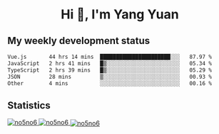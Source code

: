 <h1 align="center">Hi 👋, I'm Yang Yuan</h1>


## My weekly development status
<!--START_SECTION:waka-->

```txt
Vue.js       44 hrs 14 mins  ██████████████████████░░░   87.97 %
JavaScript   2 hrs 41 mins   █▒░░░░░░░░░░░░░░░░░░░░░░░   05.34 %
TypeScript   2 hrs 39 mins   █▒░░░░░░░░░░░░░░░░░░░░░░░   05.29 %
JSON         28 mins         ▒░░░░░░░░░░░░░░░░░░░░░░░░   00.93 %
Other        4 mins          ░░░░░░░░░░░░░░░░░░░░░░░░░   00.16 %
```

<!--END_SECTION:waka-->

## Statistics
<a href="https://github.com/anuraghazra/github-readme-stats">
  <img src="https://github-readme-stats.vercel.app/api/top-langs/?username=no5no6&theme=dracula" alt="no5no6">
</a>
<a href="https://github.com/anuraghazra/github-readme-stats">
  <img src="https://github-readme-stats.vercel.app/api?username=no5no6&show_icons=true&theme=dracula&line_height=40" alt="no5no6">
</a>
<a href="https://github.com/anuraghazra/github-readme-stats">
  <img align="center" src="https://github-readme-streak-stats.herokuapp.com/?user=no5no6&theme=dracula" alt="no5no6" />
</a>